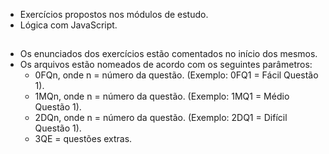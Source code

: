 - Exercícios propostos nos módulos de estudo.
- Lógica com JavaScript.

##

- Os enunciados dos exercícios estão comentados no início dos mesmos.
- Os arquivos estão nomeados de acordo com os seguintes parâmetros:
  - 0FQn, onde n = número da questão. (Exemplo: 0FQ1 = Fácil Questão 1).
  - 1MQn, onde n = número da questão. (Exemplo: 1MQ1 = Médio Questão 1).
  - 2DQn, onde n = número da questão. (Exemplo: 2DQ1 = Difícil Questão 1).
  - 3QE = questões extras.

##
